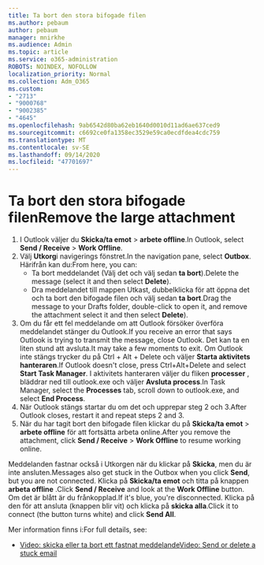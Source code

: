 ```yaml
---
title: Ta bort den stora bifogade filen
ms.author: pebaum
author: pebaum
manager: mnirkhe
ms.audience: Admin
ms.topic: article
ms.service: o365-administration
ROBOTS: NOINDEX, NOFOLLOW
localization_priority: Normal
ms.collection: Adm_O365
ms.custom:
- "2713"
- "9000768"
- "9002385"
- "4645"
ms.openlocfilehash: 9ab6542d80ba62eb1640d0010d11ad6ae637ced9
ms.sourcegitcommit: c6692ce0fa1358ec3529e59ca0ecdfdea4cdc759
ms.translationtype: MT
ms.contentlocale: sv-SE
ms.lasthandoff: 09/14/2020
ms.locfileid: "47701697"
---
```

# <a name="remove-the-large-attachment"></a><span data-ttu-id="e1e97-102">Ta bort den stora bifogade filen</span><span class="sxs-lookup"><span data-stu-id="e1e97-102">Remove the large attachment</span></span>

1. <span data-ttu-id="e1e97-103">I Outlook väljer du **Skicka/ta emot**  >  **arbete offline**.</span><span class="sxs-lookup"><span data-stu-id="e1e97-103">In Outlook, select **Send / Receive** > **Work Offline**.</span></span> 
2. <span data-ttu-id="e1e97-104">Välj **Utkorg**i navigerings fönstret.</span><span class="sxs-lookup"><span data-stu-id="e1e97-104">In the navigation pane, select **Outbox**.</span></span> <span data-ttu-id="e1e97-105">Härifrån kan du:</span><span class="sxs-lookup"><span data-stu-id="e1e97-105">From here, you can:</span></span> 
    - <span data-ttu-id="e1e97-106">Ta bort meddelandet (Välj det och välj sedan **ta bort**).</span><span class="sxs-lookup"><span data-stu-id="e1e97-106">Delete the message (select it and then select **Delete**).</span></span>
    - <span data-ttu-id="e1e97-107">Dra meddelandet till mappen Utkast, dubbelklicka för att öppna det och ta bort den bifogade filen och välj sedan **ta bort**.</span><span class="sxs-lookup"><span data-stu-id="e1e97-107">Drag the message to your Drafts folder, double-click to open it, and remove the attachment select it and then select **Delete**).</span></span>
3. <span data-ttu-id="e1e97-108">Om du får ett fel meddelande om att Outlook försöker överföra meddelandet stänger du Outlook.</span><span class="sxs-lookup"><span data-stu-id="e1e97-108">If you receive an error that says Outlook is trying to transmit the message, close Outlook.</span></span> <span data-ttu-id="e1e97-109">Det kan ta en liten stund att avsluta.</span><span class="sxs-lookup"><span data-stu-id="e1e97-109">It may take a few moments to exit.</span></span> <span data-ttu-id="e1e97-110">Om Outlook inte stängs trycker du på Ctrl + Alt + Delete och väljer **Starta aktivitets hanteraren**.</span><span class="sxs-lookup"><span data-stu-id="e1e97-110">If Outlook doesn't close, press Ctrl+Alt+Delete and select **Start Task Manager**.</span></span> <span data-ttu-id="e1e97-111">I aktivitets hanteraren väljer du fliken **processer** , bläddrar ned till outlook.exe och väljer **Avsluta process**.</span><span class="sxs-lookup"><span data-stu-id="e1e97-111">In Task Manager, select the **Processes** tab, scroll down to outlook.exe, and select **End Process**.</span></span>
4. <span data-ttu-id="e1e97-112">När Outlook stängs startar du om det och upprepar steg 2 och 3.</span><span class="sxs-lookup"><span data-stu-id="e1e97-112">After Outlook closes, restart it and repeat steps 2 and 3.</span></span> 
5. <span data-ttu-id="e1e97-113">När du har tagit bort den bifogade filen klickar du på **Skicka/ta emot**  >  **arbete offline** för att fortsätta arbeta online.</span><span class="sxs-lookup"><span data-stu-id="e1e97-113">After you remove the attachment, click **Send / Receive** > **Work Offline** to resume working online.</span></span> 

<span data-ttu-id="e1e97-114">Meddelanden fastnar också i Utkorgen när du klickar på **Skicka**, men du är inte ansluten.</span><span class="sxs-lookup"><span data-stu-id="e1e97-114">Messages also get stuck in the Outbox when you click **Send**, but you are not connected.</span></span> <span data-ttu-id="e1e97-115">Klicka på **Skicka/ta emot** och titta på knappen **arbeta offline** .</span><span class="sxs-lookup"><span data-stu-id="e1e97-115">Click **Send / Receive** and look at the **Work Offline** button.</span></span> <span data-ttu-id="e1e97-116">Om det är blått är du frånkopplad.</span><span class="sxs-lookup"><span data-stu-id="e1e97-116">If it's blue, you're disconnected.</span></span> <span data-ttu-id="e1e97-117">Klicka på den för att ansluta (knappen blir vit) och klicka på **skicka alla**.</span><span class="sxs-lookup"><span data-stu-id="e1e97-117">Click it to connect (the button turns white) and click **Send All**.</span></span>
 
 <span data-ttu-id="e1e97-118">Mer information finns i:</span><span class="sxs-lookup"><span data-stu-id="e1e97-118">For full details, see:</span></span>
- [<span data-ttu-id="e1e97-119">Video: skicka eller ta bort ett fastnat meddelande</span><span class="sxs-lookup"><span data-stu-id="e1e97-119">Video: Send or delete a stuck email</span></span>](https://support.office.com/article/Video-Send-or-delete-an-email-stuck-in-your-outbox-26d5d34a-4e5f-444a-a9e8-44db04a94dec) 